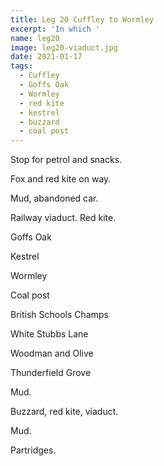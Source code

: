 ```yaml
---
title: Leg 20 Cuffley to Wormley
excerpt: 'In which '
name: leg20
image: leg20-viaduct.jpg
date: 2021-01-17
tags:
  - Cuffley
  - Goffs Oak
  - Wormley
  - red kite
  - kestrel
  - buzzard
  - coal post
---
```


Stop for petrol and snacks.

Fox and red kite on way.

Mud, abandoned car.

Railway viaduct. Red kite.

Goffs Oak

Kestrel

Wormley

Coal post

British Schools Champs

White Stubbs Lane

Woodman and Olive

Thunderfield Grove

Mud.

Buzzard, red kite, viaduct.

Mud.

Partridges.
